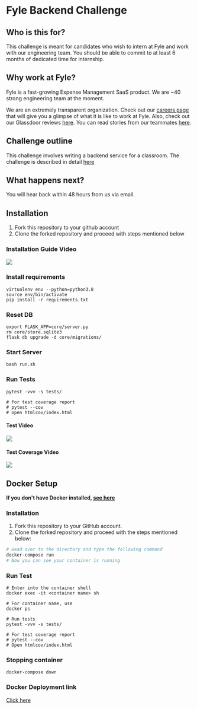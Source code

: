 # Fyle Backend Challenge

## Who is this for?

This challenge is meant for candidates who wish to intern at Fyle and work with our engineering team. You should be able to commit to at least 6 months of dedicated time for internship.

## Why work at Fyle?

Fyle is a fast-growing Expense Management SaaS product. We are ~40 strong engineering team at the moment. 

We are an extremely transparent organization. Check out our [careers page](https://careers.fylehq.com) that will give you a glimpse of what it is like to work at Fyle. Also, check out our Glassdoor reviews [here](https://www.glassdoor.co.in/Reviews/Fyle-Reviews-E1723235.htm). You can read stories from our teammates [here](https://stories.fylehq.com).


## Challenge outline

This challenge involves writing a backend service for a classroom. The challenge is described in detail [here](./Application.md)


## What happens next?

You will hear back within 48 hours from us via email. 


## Installation

1. Fork this repository to your github account
2. Clone the forked repository and proceed with steps mentioned below

### Installation Guide Video
[![](http://img.youtube.com/vi/m48VjM2EriY/0.jpg)](https://youtu.be/m48VjM2EriY)

### Install requirements

```
virtualenv env --python=python3.8
source env/bin/activate
pip install -r requirements.txt
```
### Reset DB

```
export FLASK_APP=core/server.py
rm core/store.sqlite3
flask db upgrade -d core/migrations/
```
### Start Server

```
bash run.sh
```
### Run Tests

```
pytest -vvv -s tests/

# for test coverage report
# pytest --cov
# open htmlcov/index.html
```
#### Test Video
[![](http://img.youtube.com/vi/dK_5G-FdluA/0.jpg)](https://youtu.be/dK_5G-FdluA)

#### Test Coverage Video
[![](http://img.youtube.com/vi/GdTFLauDztk/0.jpg)](https://youtu.be/GdTFLauDztk)

## Docker Setup

**If you don't have Docker installed, [see here](https://www.docker.com/products/docker-desktop/)**

### Installation
1. Fork this repository to your GitHub account.
2. Clone the forked repository and proceed with the steps mentioned below:

```bash
# Head over to the directory and type the following command
docker-compose run
# Now you can see your container is running
```
### Run Test
```
# Enter into the container shell
docker exec -it <container name> sh

# For container name, use
docker ps

# Run tests
pytest -vvv -s tests/

# For test coverage report
# pytest --cov
# Open htmlcov/index.html
```
### Stopping container
```
docker-compose down
```
### Docker Deployment link
[Click here](https://fyle-interview-intern-backend-latest.onrender.com/)
